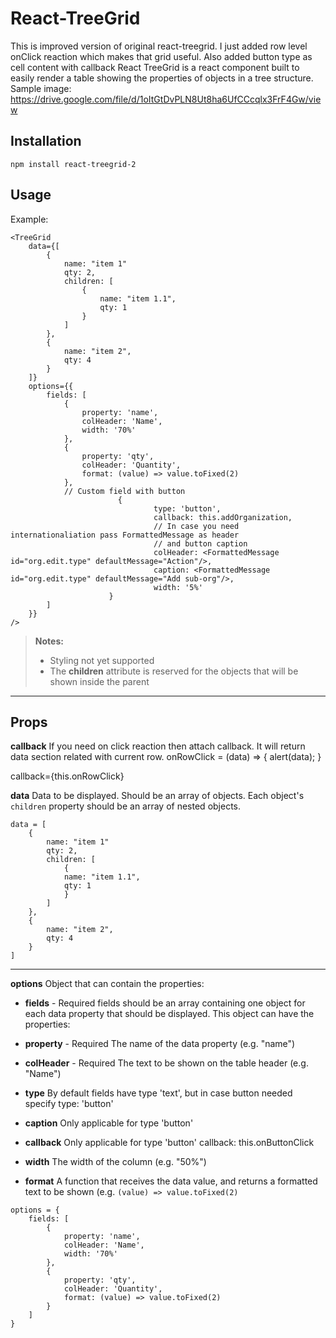 ﻿React-TreeGrid
===================
This is improved version of original react-treegrid. I just added row level onClick reaction which makes that grid useful.
Also added button type as cell content with callback
React TreeGrid is a react component built to easily render a table showing the properties of objects in a tree structure.
Sample image:
https://drive.google.com/file/d/1oItGtDvPLN8Ut8ha6UfCCcqlx3FrF4Gw/view


Installation
-----
 
```
npm install react-treegrid-2
```

Usage
-------

Example:
```
<TreeGrid
	data={[
		{
			name: "item 1"
			qty: 2,
			children: [
				{
					name: "item 1.1",
					qty: 1
				}
			]
		},
		{
			name: "item 2",
			qty: 4
		}
	]}
	options={{
		fields: [
			{ 
				property: 'name',
				colHeader: 'Name',
				width: '70%' 
			},
			{
				property: 'qty',
				colHeader: 'Quantity',
				format: (value) => value.toFixed(2)
			}, 
			// Custom field with button
                        {
                                type: 'button',
                                callback: this.addOrganization,
                                // In case you need internationaliation pass FormattedMessage as header 
                                // and button caption
                                colHeader: <FormattedMessage id="org.edit.type" defaultMessage="Action"/>,
                                caption: <FormattedMessage id="org.edit.type" defaultMessage="Add sub-org"/>,
                                width: '5%'
                      }
		]
	}}
/>
```

> **Notes:**
> - Styling not yet supported
> - The **children** attribute is reserved for the objects that will be shown inside the parent

----

Props
----------
**callback**
If you need on click reaction then attach callback. It will return data section related with current row.
  onRowClick = (data) => {
    alert(data);
  }

callback={this.onRowClick}

**data**
Data to be displayed. Should be an array of objects. Each object's `children` property should be an array of nested objects.
```
data = [
	{
		name: "item 1"
		qty: 2,
		children: [
			{
			name: "item 1.1",
			qty: 1
			}
		]
	},
	{
		name: "item 2",
		qty: 4
	}
]
```
----

**options**
Object that can contain the properties:

- **fields** - Required
fields should be an array containing one object for each data property that should be displayed. This object can have the properties:
 - **property** - Required
 The name of the data property (e.g. "name")
 
 - **colHeader** - Required
The text to be shown on the table header (e.g. "Name")

- **type**
By default fields have type 'text', but in case button needed specify type: 'button'

- **caption**
Only applicable for type 'button'

- **callback** 
Only applicable for type 'button' 
callback: this.onButtonClick

 - **width**
The width of the column (e.g. "50%")

 - **format**
 A function that receives the data value, and returns a formatted text to be shown (e.g. `(value) => value.toFixed(2)`

```
options = {
	fields: [
		{ 
			property: 'name',
			colHeader: 'Name',
			width: '70%' 
		},
		{
			property: 'qty',
			colHeader: 'Quantity',
			format: (value) => value.toFixed(2)
		}
	]
}
```
